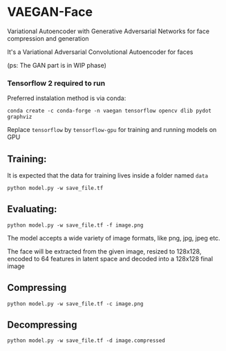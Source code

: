 # VAEGAN-Face
Variational Autoencoder with Generative Adversarial Networks for face compression and generation

It's a Variational Adversarial Convolutional Autoencoder for faces


(ps: The GAN part is in WIP phase)

### Tensorflow 2 required to run

Preferred instalation method is via conda:

`conda create -c conda-forge -n vaegan tensorflow opencv dlib pydot graphviz`

Replace `tensorflow` by `tensorflow-gpu` for training and running models on GPU

## Training:
It is expected that the data for training lives inside a folder named `data`


`python model.py -w save_file.tf`


## Evaluating:
`python model.py -w save_file.tf -f image.png`

The model accepts a wide variety of image formats, like png, jpg, jpeg etc.


The face will be extracted from the given image, resized to 128x128, encoded to 64 features in latent space and decoded into a 128x128 final image


## Compressing
`python model.py -w save_file.tf -c image.png`

## Decompressing
`python model.py -w save_file.tf -d image.compressed`
